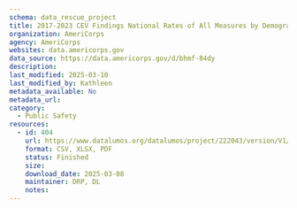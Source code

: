 ```yaml
---
schema: data_rescue_project 
title: 2017-2023 CEV Findings National Rates of All Measures by Demographics from the Current Population Survey Civic Engagement and Volunteering Supplement
organization: AmeriCorps
agency: AmeriCorps
websites: data.americorps.gov
data_source: https://data.americorps.gov/d/bhmf-84dy
description: 
last_modified: 2025-03-10
last_modified_by: Kathleen
metadata_available: No
metadata_url: 
category:
  - Public Safety
resources:
  - id: 404
    url: https://www.datalumos.org/datalumos/project/222043/version/V1/view
    format: CSV, XLSX, PDF
    status: Finished
    size: 
    download_date: 2025-03-08
    maintainer: DRP, DL
    notes: 
---
```

